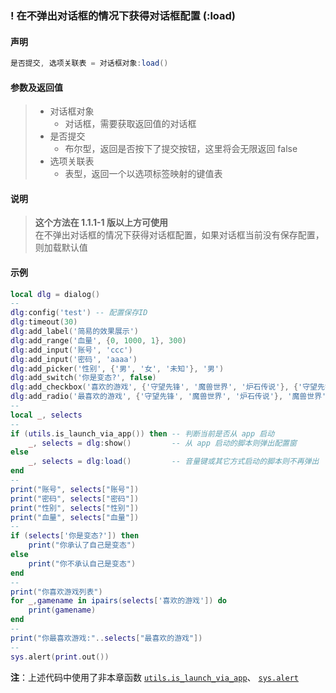### \! 在不弹出对话框的情况下获得对话框配置 (**:load**)


#### 声明
```lua
是否提交, 选项关联表 = 对话框对象:load()
```


#### 参数及返回值
> - 对话框对象
>   - 对话框，需要获取返回值的对话框
> - 是否提交
>   - 布尔型，返回是否按下了提交按钮，这里将会无限返回 false
> - 选项关联表
>   - 表型，返回一个以选项标签映射的键值表


#### 说明
> **这个方法在 1\.1\.1\-1 版以上方可使用**  
> 在不弹出对话框的情况下获得对话框配置，如果对话框当前没有保存配置，则加载默认值  


#### 示例  
```lua
local dlg = dialog()
--
dlg:config('test') -- 配置保存ID
dlg:timeout(30)
dlg:add_label('简易的效果展示')
dlg:add_range('血量', {0, 1000, 1}, 300)
dlg:add_input('账号', 'ccc')
dlg:add_input('密码', 'aaaa')
dlg:add_picker('性别', {'男', '女', '未知'}, '男')
dlg:add_switch('你是变态?', false)
dlg:add_checkbox('喜欢的游戏', {'守望先锋', '魔兽世界', '炉石传说'}, {'守望先锋', '魔兽世界'})
dlg:add_radio('最喜欢的游戏', {'守望先锋', '魔兽世界', '炉石传说'}, '魔兽世界')
--
local _, selects
--
if (utils.is_launch_via_app()) then -- 判断当前是否从 app 启动
    _, selects = dlg:show()         -- 从 app 启动的脚本则弹出配置窗
else
    _, selects = dlg:load()         -- 音量键或其它方式启动的脚本则不再弹出
end
--
print("账号", selects["账号"])
print("密码", selects["密码"])
print("性别", selects["性别"])
print("血量", selects["血量"])
--
if (selects['你是变态?']) then
    print("你承认了自己是变态")
else
    print("你不承认自己是变态")
end
--
print("你喜欢游戏列表")
for _,gamename in ipairs(selects['喜欢的游戏']) do
    print(gamename)
end
--
print("你最喜欢游戏:"..selects["最喜欢的游戏"])
--
sys.alert(print.out())
```
**注**：上述代码中使用了非本章函数 [`utils.is_launch_via_app`](/Handbook/utils/utils.is_launch_via_app.md)、 [`sys.alert`](/Handbook/sys/sys.alert.md)

